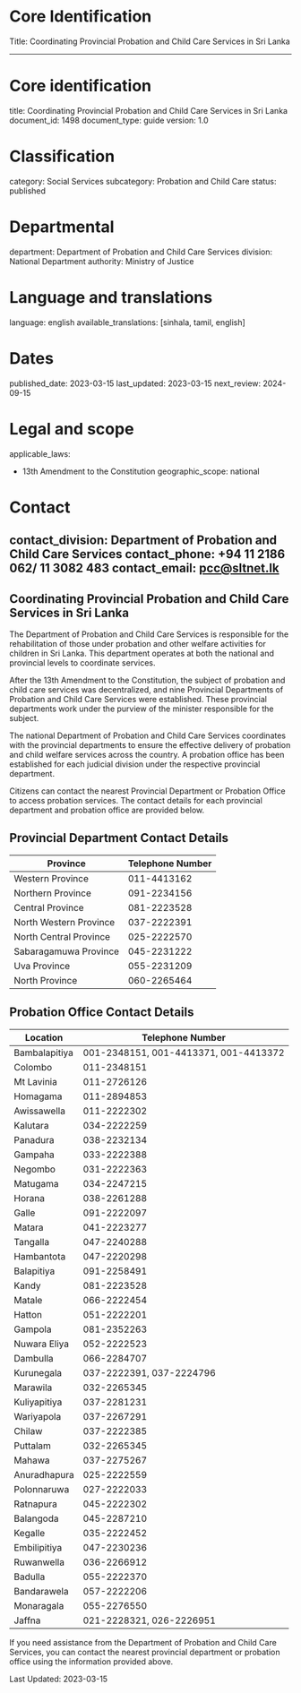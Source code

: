 # Core Identification
Title: Coordinating Provincial Probation and Child Care Services in Sri Lanka

---
# Core identification
title: Coordinating Provincial Probation and Child Care Services in Sri Lanka
document_id: 1498
document_type: guide
version: 1.0

# Classification
category: Social Services
subcategory: Probation and Child Care
status: published

# Departmental
department: Department of Probation and Child Care Services
division: National Department
authority: Ministry of Justice

# Language and translations
language: english
available_translations: [sinhala, tamil, english]

# Dates
published_date: 2023-03-15
last_updated: 2023-03-15
next_review: 2024-09-15

# Legal and scope
applicable_laws:
 - 13th Amendment to the Constitution
geographic_scope: national

# Contact
contact_division: Department of Probation and Child Care Services
contact_phone: +94 11 2186 062/ 11 3082 483
contact_email: pcc@sltnet.lk
---

## Coordinating Provincial Probation and Child Care Services in Sri Lanka

The Department of Probation and Child Care Services is responsible for the rehabilitation of those under probation and other welfare activities for children in Sri Lanka. This department operates at both the national and provincial levels to coordinate services.

After the 13th Amendment to the Constitution, the subject of probation and child care services was decentralized, and nine Provincial Departments of Probation and Child Care Services were established. These provincial departments work under the purview of the minister responsible for the subject.

The national Department of Probation and Child Care Services coordinates with the provincial departments to ensure the effective delivery of probation and child welfare services across the country. A probation office has been established for each judicial division under the respective provincial department.

Citizens can contact the nearest Provincial Department or Probation Office to access probation services. The contact details for each provincial department and probation office are provided below.

## Provincial Department Contact Details

| Province | Telephone Number |
| --- | --- |
| Western Province | 011-4413162 |
| Northern Province | 091-2234156 |
| Central Province | 081-2223528 |
| North Western Province | 037-2222391 |
| North Central Province | 025-2222570 |
| Sabaragamuwa Province | 045-2231222 |
| Uva Province | 055-2231209 |
| North Province | 060-2265464 |

## Probation Office Contact Details

| Location | Telephone Number |
| --- | --- |
| Bambalapitiya | 001-2348151, 001-4413371, 001-4413372 |
| Colombo | 011-2348151 |
| Mt Lavinia | 011-2726126 |
| Homagama | 011-2894853 |
| Awissawella | 011-2222302 |
| Kalutara | 034-2222259 |
| Panadura | 038-2232134 |
| Gampaha | 033-2222388 |
| Negombo | 031-2222363 |
| Matugama | 034-2247215 |
| Horana | 038-2261288 |
| Galle | 091-2222097 |
| Matara | 041-2223277 |
| Tangalla | 047-2240288 |
| Hambantota | 047-2220298 |
| Balapitiya | 091-2258491 |
| Kandy | 081-2223528 |
| Matale | 066-2222454 |
| Hatton | 051-2222201 |
| Gampola | 081-2352263 |
| Nuwara Eliya | 052-2222523 |
| Dambulla | 066-2284707 |
| Kurunegala | 037-2222391, 037-2224796 |
| Marawila | 032-2265345 |
| Kuliyapitiya | 037-2281231 |
| Wariyapola | 037-2267291 |
| Chilaw | 037-2222385 |
| Puttalam | 032-2265345 |
| Mahawa | 037-2275267 |
| Anuradhapura | 025-2222559 |
| Polonnaruwa | 027-2222033 |
| Ratnapura | 045-2222302 |
| Balangoda | 045-2287210 |
| Kegalle | 035-2222452 |
| Embilipitiya | 047-2230236 |
| Ruwanwella | 036-2266912 |
| Badulla | 055-2222370 |
| Bandarawela | 057-2222206 |
| Monaragala | 055-2276550 |
| Jaffna | 021-2228321, 026-2226951 |

If you need assistance from the Department of Probation and Child Care Services, you can contact the nearest provincial department or probation office using the information provided above.

Last Updated: 2023-03-15
